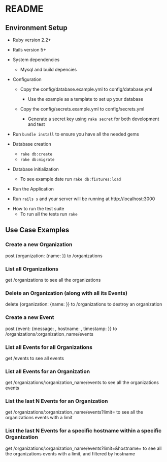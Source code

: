 # README

## Environment Setup

- Ruby version
  2.2+

- Rails version
  5+

- System dependencies
  - Mysql and build depencies

- Configuration
  - Copy the config/database.example.yml to config/database.yml
    - Use the example as a template to set up your database

  - Copy the config/secrets.example.yml to config/secrets.yml
    - Generate a secret key using `rake secret` for both development and test

 - Run `bundle install` to ensure you have all the needed gems

- Database creation
  - `rake db:create`
  - `rake db:migrate`

* Database initialization
  - To see example date run `rake db:fixtures:load`

* Run the Application
 - Run `rails s` and your server will be running at http://localhost:3000

* How to run the test suite
   - To run all the tests run `rake`

## Use Case Examples

### Create a new Organization
  post {organization: {name: <org name> }} to /organizations

### List all Organizations
  get /organizations to see all the organizations

### Delete an Organization (along with all its Events)
  delete {organization: {name: <org name> }} to /organizations to destroy an organization

### Create a new Event
  post {event: {message: <message>, hostname: <hostname>, timestamp: <timestamp> }} to /organizations/:organization_name/events

### List all Events for all Organizations
  get /events to see all events

### List all Events for an Organization
  get /organizations/:organization_name/events to see all the organizations events

### List the last N Events for an Organization
  get /organizations/:organization_name/events?limit=<limit> to see all the organizations events with a limit

### List the last N Events for a specific hostname within a specific Organization
  get /organizations/:organization_name/events?limit=<limit>&hostname=<hostname> to see all the organizations events with a limit, and filtered by hostname
